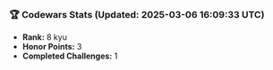 ### 🏆 Codewars Stats (Updated: 2025-03-06 16:09:33 UTC)

- **Rank:** 8 kyu
- **Honor Points:** 3
- **Completed Challenges:** 1
